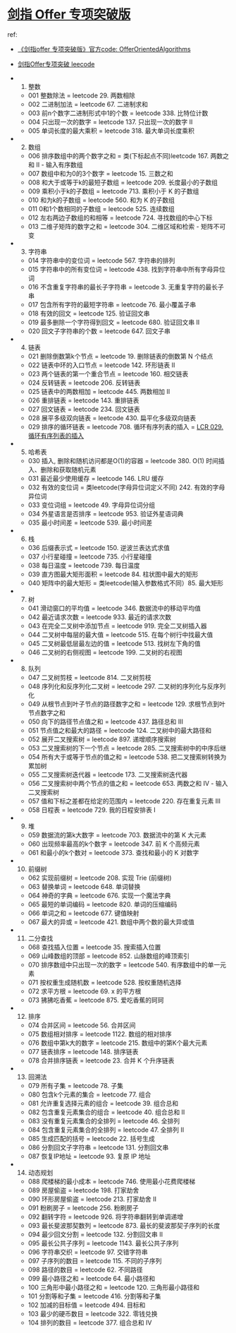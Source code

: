 # [剑指 Offer 专项突破版](https://github.com/doocs/leetcode/tree/main/lcof2)
ref:
- [《剑指offer 专项突破版》官方code: OfferOrientedAlgorithms](https://github.com/zhedahht/OfferOrientedAlgorithms)
- [剑指Offer专项突破 leecode](https://leetcode.cn/problem-list/h0pfVB6V/)

- 1. 整数

    - 001 整数除法 = leetcode 29. 两数相除
    - 002 二进制加法 = leetcode 67. 二进制求和
    - 003 前n个数字二进制形式中1的个数 = leetcode 338. 比特位计数
    - 004 只出现一次的数字 = leetcode 137. 只出现一次的数字 II
    - 005 单词长度的最大乘积 = leetcode 318. 最大单词长度乘积

- 2. 数组

    - 006 排序数组中的两个数字之和 = 类(下标起点不同)leetcode 167. 两数之和 II - 输入有序数组
    - 007 数组中和为0的3个数字 = leetcode 15. 三数之和
    - 008 和大于或等于k的最短子数组 = leetcode 209. 长度最小的子数组
    - 009 乘积小于k的子数组 = leetcode 713. 乘积小于 K 的子数组
    - 010 和为k的子数组 = leetcode 560. 和为 K 的子数组
    - 011 0和1个数相同的子数组 = leetcode 525. 连续数组
    - 012 左右两边子数组的和相等 = leetcode 724. 寻找数组的中心下标
    - 013 二维子矩阵的数字之和 = leetcode 304. 二维区域和检索 - 矩阵不可变

- 3. 字符串

    - 014 字符串中的变位词 = leetcode 567. 字符串的排列
    - 015 字符串中的所有变位词 = leetcode 438. 找到字符串中所有字母异位词
    - 016 不含重复字符串的最长子字符串 = leetcode 3. 无重复字符的最长子串
    - 017 包含所有字符的最短字符串 = leetcode 76. 最小覆盖子串
    - 018 有效的回文 = leetcode 125. 验证回文串
    - 019 最多删除一个字符得到回文 = leetcode 680. 验证回文串 II
    - 020 回文子字符串的个数 = leetcode 647. 回文子串

- 4. 链表

    - 021 删除倒数第k个节点 = leetcode 19. 删除链表的倒数第 N 个结点
    - 022 链表中环的入口节点 = leetcode 142. 环形链表 II
    - 023 两个链表的第一个重合节点 = leetcode 160. 相交链表
    - 024 反转链表 = leetcode 206. 反转链表
    - 025 链表中的两数相加 = leetcode 445. 两数相加 II
    - 026 重排链表 = leetcode 143. 重排链表
    - 027 回文链表 = leetcode 234. 回文链表
    - 028 展平多级双向链表 = leetcode 430. 扁平化多级双向链表
    - 029 排序的循环链表 = leetcode 708. 循环有序列表的插入 = [LCR 029. 循环有序列表的插入](https://leetcode.cn/problems/4ueAj6/description/?envType=problem-list-v2&envId=h0pfVB6V)

- 5. 哈希表

    - 030 插入, 删除和随机访问都是O(1)的容器 = leetcode 380. O(1) 时间插入、删除和获取随机元素
    - 031 最近最少使用缓存 = leetcode 146. LRU 缓存
    - 032 有效的变位词 = 类leetcode(字母异位词定义不同) 242. 有效的字母异位词
    - 033 变位词组 = leetcode 49. 字母异位词分组
    - 034 外星语言是否排序 = leetcode 953. 验证外星语词典
    - 035 最小时间差 = leetcode 539. 最小时间差

- 6. 栈

    - 036 后缀表示式 = leetcode 150. 逆波兰表达式求值
    - 037 小行星碰撞 = leetcode 735. 小行星碰撞
    - 038 每日温度 = leetcode 739. 每日温度
    - 039 直方图最大矩形面积 = leetcode 84. 柱状图中最大的矩形
    - 040 矩阵中的最大矩形 = 类leetcode(输入参数格式不同）85. 最大矩形

- 7. 树

    - 041 滑动窗口的平均值 = leetcode 346. 数据流中的移动平均值
    - 042 最近请求次数 = leetcode 933. 最近的请求次数
    - 043 在完全二叉树中添加节点 = leetcode 919. 完全二叉树插入器
    - 044 二叉树中每层的最大值 = leetcode 515. 在每个树行中找最大值
    - 045 二叉树最低层最左边的值 = leetcode 513. 找树左下角的值
    - 046 二叉树的右侧视图 = leetcode 199. 二叉树的右视图

- 8. 队列

    - 047 二叉树剪枝 = leetcode 814. 二叉树剪枝
    - 048 序列化和反序列化二叉树 = leetcode 297. 二叉树的序列化与反序列化
    - 049 从根节点到叶子节点的路径数字之和 = leetcode 129. 求根节点到叶节点数字之和
    - 050 向下的路径节点值之和 = leetcode 437. 路径总和 III
    - 051 节点值之和最大的路径 = leetcode 124. 二叉树中的最大路径和
    - 052 展开二叉搜索树 = leetcode 897. 递增顺序搜索树
    - 053 二叉搜索树的下一个节点 = leetcode 285. 二叉搜索树中的中序后继
    - 054 所有大于或等于节点的值之和 = leetcode 538. 把二叉搜索树转换为累加树
    - 055 二叉搜索树迭代器 = leetcode 173. 二叉搜索树迭代器
    - 056 二叉搜索树中两个节点的值之和 = leetcode 653. 两数之和 IV - 输入二叉搜索树
    - 057 值和下标之差都在给定的范围内 = leetcode 220. 存在重复元素 III
    - 058 日程表 = leetcode 729. 我的日程安排表 I

- 9. 堆

    - 059 数据流的第k大数字 = leetcode 703. 数据流中的第 K 大元素
    - 060 出现频率最高的k个数字 = leetcode 347. 前 K 个高频元素
    - 061 和最小的k个数对 = leetcode 373. 查找和最小的 K 对数字

- 10. 前缀树

    - 062 实现前缀树 = leetcode 208. 实现 Trie (前缀树)
    - 063 替换单词 = leetcode 648. 单词替换
    - 064 神奇的字典 = leetcode 676. 实现一个魔法字典
    - 065 最短的单词编码 = leetcode 820. 单词的压缩编码
    - 066 单词之和 = leetcode 677. 键值映射
    - 067 最大的异或 = leetcode 421. 数组中两个数的最大异或值

- 11. 二分查找

    - 068 查找插入位置 = leetcode 35. 搜索插入位置
    - 069 山峰数组的顶部 = leetcode 852. 山脉数组的峰顶索引
    - 070 排序数组中只出现一次的数字 = leetcode 540. 有序数组中的单一元素
    - 071 按权重生成随机数 = leetcode 528. 按权重随机选择
    - 072 求平方根 = leetcode 69. x 的平方根
    - 073 狒狒吃香蕉 = leetcode 875. 爱吃香蕉的珂珂

- 12. 排序

    - 074 合并区间 = leetcode 56. 合并区间
    - 075 数组相对排序 = leetcode 1122. 数组的相对排序
    - 076 数组中第k大的数字 = leetcode 215. 数组中的第K个最大元素
    - 077 链表排序 = leetcode 148. 排序链表
    - 078 合并排序链表 = leetcode 23. 合并 K 个升序链表

- 13. 回溯法

    - 079 所有子集 = leetcode 78. 子集
    - 080 包含k个元素的集合 = leetcode 77. 组合
    - 081 允许重复选择元素的组合 = leetcode 39. 组合总和
    - 082 包含重复元素集合的组合 = leetcode 40. 组合总和 II
    - 083 没有重复元素集合的全排列 = leetcode 46. 全排列
    - 084 包含重复元素集合的全排列 = leetcode 47. 全排列 II
    - 085 生成匹配的括号 = leetcode 22. 括号生成
    - 086 分割回文子字符串 = leetcode 131. 分割回文串
    - 087 恢复IP地址 = leetcode 93. 复原 IP 地址

- 14. 动态规划

    - 088 爬楼梯的最小成本 = leetcode 746. 使用最小花费爬楼梯
    - 089 房屋偷盗 = leetcode 198. 打家劫舍
    - 090 环形房屋偷盗 = leetcode 213. 打家劫舍 II
    - 091 粉刷房子 = leetcode 256. 粉刷房子
    - 092 翻转字符 = leetcode 926. 将字符串翻转到单调递增
    - 093 最长斐波那契数列 = leetcode 873. 最长的斐波那契子序列的长度
    - 094 最少回文分割 = leetcode 132. 分割回文串 II
    - 095 最长公共子序列 = leetcode 1143. 最长公共子序列
    - 096 字符串交织 = leetcode 97. 交错字符串
    - 097 子序列的数目 = leetcode 115. 不同的子序列
    - 098 路径的数目 = leetcode 62. 不同路径
    - 099 最小路径之和 = leetcode 64. 最小路径和
    - 100 三角形中最小路径之和 = leetcode 120. 三角形最小路径和
    - 101 分割等和子集 = leetcode 416. 分割等和子集
    - 102 加减的目标值 = leetcode 494. 目标和
    - 103 最少的硬币数目 = leetcode 322. 零钱兑换
    - 104 排列的数目 = leetcode 377. 组合总和 Ⅳ